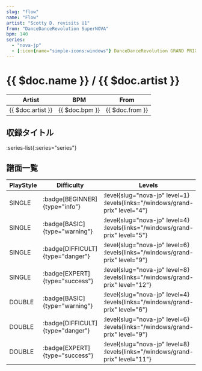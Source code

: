 ```yaml
---
slug: "flow"
name: "Flow"
artist: "Scotty D. revisits U1"
from: "DanceDanceRevolution SuperNOVA"
bpm: 140
series:
  - "nova-jp"
  - [:icon{name="simple-icons:windows"} DanceDanceRevolution GRAND PRIX](/windows/grand-prix)
---
```


# {{ $doc.name }} / {{ $doc.artist }}

|Artist|BPM|From|
|------|---|----|
|{{ $doc.artist }}|{{ $doc.bpm }}|{{ $doc.from }}|

## 収録タイトル

:series-list{:series="series"}

## 譜面一覧

|PlayStyle|Difficulty|Levels|Notes|Movie|
|---------|----------|------|-----|-----|
|SINGLE| :badge[BEGINNER]{type="info"}|<div class="field is-grouped is-grouped-multiline"> :level{slug="nova-jp" level=1}  :levels{links="/windows/grand-prix" level="4"}</div>|111/0||
|SINGLE| :badge[BASIC]{type="warning"}|<div class="field is-grouped is-grouped-multiline"> :level{slug="nova-jp" level=4}  :levels{links="/windows/grand-prix" level="5"}</div>|161/17||
|SINGLE| :badge[DIFFICULT]{type="danger"}|<div class="field is-grouped is-grouped-multiline"> :level{slug="nova-jp" level=6}  :levels{links="/windows/grand-prix" level="9"}</div>|236/7||
|SINGLE| :badge[EXPERT]{type="success"}|<div class="field is-grouped is-grouped-multiline"> :level{slug="nova-jp" level=8}  :levels{links="/windows/grand-prix" level="12"}</div>|311/2||
|DOUBLE| :badge[BASIC]{type="warning"}|<div class="field is-grouped is-grouped-multiline"> :level{slug="nova-jp" level=4}  :levels{links="/windows/grand-prix" level="6"}</div>|171/17||
|DOUBLE| :badge[DIFFICULT]{type="danger"}|<div class="field is-grouped is-grouped-multiline"> :level{slug="nova-jp" level=6}  :levels{links="/windows/grand-prix" level="9"}</div>|237/9||
|DOUBLE| :badge[EXPERT]{type="success"}|<div class="field is-grouped is-grouped-multiline"> :level{slug="nova-jp" level=8}  :levels{links="/windows/grand-prix" level="11"}</div>|307/2||
